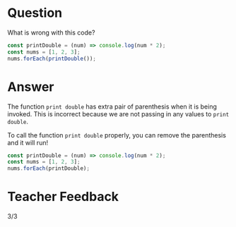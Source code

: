 # Question

What is wrong with this code?

```js
const printDouble = (num) => console.log(num * 2);
const nums = [1, 2, 3];
nums.forEach(printDouble());
```

# Answer

The function `print double` has extra pair of parenthesis when it is being invoked. This is incorrect because we are not passing in any values to `print double`.

To call the function `print double` properly, you can remove the parenthesis and it will run!

```js
const printDouble = (num) => console.log(num * 2);
const nums = [1, 2, 3];
nums.forEach(printDouble);
```

# Teacher Feedback
3/3
